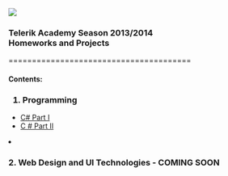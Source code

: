 <a href="http://academy.telerik.com/"><img src="http://academy.telerik.com/Sitefinity/WebsiteTemplates/MyTemplate/App_Themes/Academy/Images/telerik-academy-logo.jpg"></a>
<h3>Telerik Academy Season 2013/2014<br>
Homeworks and Projects</h3>
=======================================

<h4>Contents:</h4>

<h3>
<ol><li>Programming</li></h3>

<ul>
<li><a href = "https://github.com/nmarkova/TelerikAcademy/tree/master/CSharpPartOne">C# Part I</a></li>
<li><a href ="https://github.com/nmarkova/TelerikAcademy/tree/master/CSharpPartTwo">C # Part II</a></li>
</ul>
<li><h3>2. Web Design and UI Technologies - COMING SOON </h3></li>
</ol>
